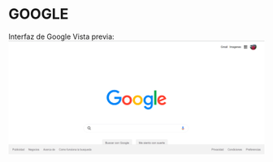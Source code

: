 # GOOGLE
Interfaz de Google
Vista previa:
![](https://raw.githubusercontent.com/FabianQR/Assets/main/google.png)
